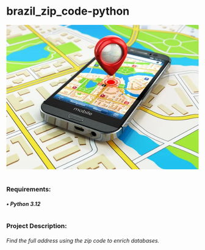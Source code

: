 # brazil_zip_code-python

![alt text](cep.jpg)
#
### Requirements:
##### • Python 3.12
#
### Project Description:
###### Find the full address using the zip code to enrich databases.
